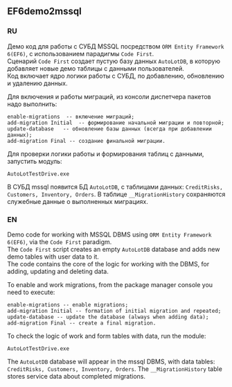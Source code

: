 ## EF6demo2mssql
### RU

Демо код для работы с СУБД MSSQL посредством `ORM Entity Framework 6(EF6)`, с использованием парадигмы `Code First`.  
Сценарий `Code First` создает пустую базу данных `AutoLotDB`, в которую добавляет новые демо таблицы с данными пользователей.  
Код включает ядро логики работы с СУБД, по добавлению, обновлению и удалению данных.  

Для включения и работы миграций, из консоли диспетчера пакетов надо выполнить: 

	enable-migrations  -- включение миграций;
	add-migration Initial  -- формирование начальной миграции и повторной;
	update-database   -- обновление базы данных (всегда при добавлении данных);
	add-migration Final -- создание финальной миграции.
	
Для проверки логики работы и формирования таблиц с данными, запустить модуль:  

	AutoLotTestDrive.exe
	
В СУБД mssql появится БД `AutoLotDB`, с таблицами данных: `CreditRisks, Customers, Inventory, Orders`.
В таблице `__MigrationHistory` сохраняются служебные данные о выполненных миграциях.  
	

### EN

Demo code for working with MSSQL DBMS using `ORM Entity Framework 6(EF6)`, via the `Code First` paradigm.  
The `Code First` script creates an empty `AutoLotDB` database and adds new demo tables with user data to it.  
The code contains the core of the logic for working with the DBMS, for adding, updating and deleting data.  

To enable and work migrations, from the package manager console you need to execute:

	enable-migrations -- enable migrations;  
	add-migration Initial -- formation of initial migration and repeated;  
	update-database -- update the database (always when adding data);  
	add-migration Final -- create a final migration.  

To check the logic of work and form tables with data, run the module:  

	AutoLotTestDrive.exe

The `AutoLotDB` database will appear in the mssql DBMS, with data tables: `CreditRisks, Customers, Inventory, Orders`.
The `__MigrationHistory` table stores service data about completed migrations.		
		
		
	

